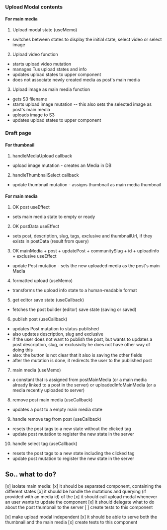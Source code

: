 ### Upload Modal contents

#### For main media

1. Upload modal state (useMemo)

- switches between states to display the initial state, select video or select image

2. Upload video function

- starts upload video mutation
- manages Tus upload states and info
- updates upload states to upper component
- does not associate newly created media as post's main media

3. Upload image as main media function

- gets S3 filename
- starts upload image mutation -- this also sets the selected image as post's main media
- uploads image to S3
- updates upload states to upper component

### Draft page

#### For thumbnail

1. handleMediaUpload callback

- upload image mutation - creates an Media in DB

2. handleThumbnailSelect callback

- update thumbnail mutation - assigns thumbnail as main media thumbnail

#### For main media

1. OK post useEffect

- sets main media state to empty or ready

2. OK postData useEffect

- sets post, description, slug, tags, exclusive and thumbnailUrl, if they exists in postData (result from query)

3. OK mainMedia + post + updatePost + communitySlug + id + uploadInfo + exclusive useEffect

- update Post mutation - sets the new uploaded media as the post's main Madia

4. formatted upload (useMemo)

- transforms the upload info state to a human-readable format

5. get editor save state (useCallback)

- fetches the post builder (editor) save state (saving or saved)

6. publish post (useCallback)

- updates Post mutation to status published
- also updates description, slug and exclusive
- if the user does not want to publish the post, but wants to updates a post description, slug, or exclusivity he does not have other way of doing this
- also: the button is not clear that it also is saving the other fields
- after the mutation is done, it redirects the user to the published post

7. main media (useMemo)

- a constant that is assigned from postMainMedia (or a main media already linked to a post in the server) or uploadedInfoMainMedia (or a media recently uploaded to server)

8. remove post main media (useCallback)

- updates a post to a empty main media state

9. handle remove tag from post (useCallback)

- resets the post tags to a new state without the clicked tag
- update post mutation to register the new state in the server

10. handle select tag (useCallback)

- resets the post tags to a new state including the clicked tag
- update post mutation to register the new state in the server

## So.. what to do?

[x] isolate main media:
[x] it should be separated component, containing the different states
[x] it should be handle the mutations and querying (if provided with an media id) of the
[x] it should call upload modal whenever an user wants to update the component
[x] it should delegate what to do about the post thumbnail to the server
[ ] create tests to this component

[x] make upload modal independent
[x] it should be able to serve both the thumbnail and the main media
[x] create tests to this component

